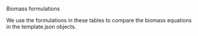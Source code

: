 Biomass formulations

We use the formulations in these tables to compare the biomass equations in the template.json objects.
